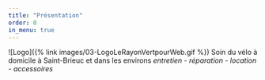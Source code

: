 ```yaml
---
title: "Présentation"
order: 0
in_menu: true
---
```

![Logo]({% link images/03-LogoLeRayonVertpourWeb.gif %})
Soin du vélo à domicile à Saint-Brieuc et dans les environs
_entretien - réparation - location - accessoires_ 